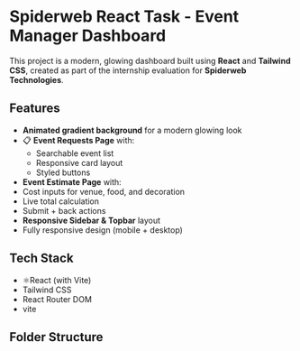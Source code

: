 #  Spiderweb React Task - Event Manager Dashboard

This project is a modern, glowing dashboard built using **React** and **Tailwind CSS**, created as part of the internship evaluation for **Spiderweb Technologies**.

##  Features

-  **Animated gradient background** for a modern glowing look
- 📋 **Event Requests Page** with:
  - Searchable event list
  - Responsive card layout
  - Styled buttons
-  **Event Estimate Page** with:
  - Cost inputs for venue, food, and decoration
  - Live total calculation
  - Submit + back actions
- **Responsive Sidebar & Topbar** layout
-  Fully responsive design (mobile + desktop)

##  Tech Stack

- ⚛React (with Vite)
- Tailwind CSS
-  React Router DOM
-  vite

##  Folder Structure

